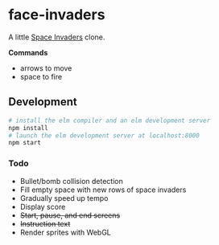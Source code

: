 # face-invaders

A little [Space Invaders](https://en.wikipedia.org/wiki/Space_Invaders) clone.

**Commands**

- arrows to move
- space to fire

## Development

```bash
# install the elm compiler and an elm development server
npm install
# launch the elm development server at localhost:8000
npm start
```

### Todo

- Bullet/bomb collision detection
- Fill empty space with new rows of space invaders
- Gradually speed up tempo
- Display score
- ~~Start, pause, and end screens~~
- ~~Instruction text~~
- Render sprites with WebGL
